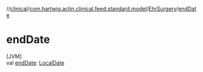 //[clinical](../../../index.md)/[com.hartwig.actin.clinical.feed.standard.model](../index.md)/[EhrSurgery](index.md)/[endDate](end-date.md)

# endDate

[JVM]\
val [endDate](end-date.md): [LocalDate](https://docs.oracle.com/javase/8/docs/api/java/time/LocalDate.html)

